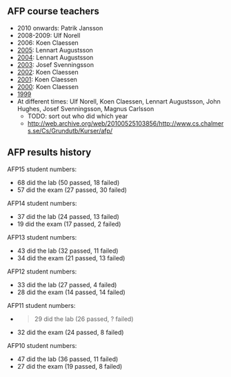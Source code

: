 AFP course teachers
--------
* 2010 onwards: Patrik Jansson
* 2008-2009: Ulf Norell
* 2006: Koen Claessen
* [2005](https://web.archive.org/web/20051204231530/http://www.cs.chalmers.se/Cs/Grundutb/Kurser/afp/course.html): Lennart Augustsson
* [2004](https://web.archive.org/web/20041011104151/http://www.cs.chalmers.se/Cs/Grundutb/Kurser/afp/): Lennart Augustsson
* [2003](http://web.archive.org/web/20031222151547/http://www.cs.chalmers.se/Cs/Grundutb/Kurser/afp/course.html): Josef Svenningsson
* [2002](http://web.archive.org/web/20021028231456/http://www.cs.chalmers.se/Cs/Grundutb/Kurser/afp/course.html): Koen Claessen
* [2001](https://web.archive.org/web/20011004074156/http://www.cs.chalmers.se/~koen/teaching.html): Koen Claessen
* [2000](https://web.archive.org/web/20001026233438/http://www.cs.chalmers.se/~koen/teaching.html): Koen Claessen
* [1999](http://web.archive.org/web/20000831122446/http://www.cs.chalmers.se/~augustss/AFP/index.html)
* At different times: Ulf Norell, Koen Claessen, Lennart Augustsson, John Hughes, Josef Svenningsson, Magnus Carlsson
  * TODO: sort out who did which year
  * http://web.archive.org/web/20100525103856/http://www.cs.chalmers.se/Cs/Grundutb/Kurser/afp/

AFP results history
-----------

AFP15 student numbers:
* 68 did the lab  (50 passed, 18 failed)
* 57 did the exam (27 passed, 30 failed)

AFP14 student numbers:
* 37 did the lab  (24 passed, 13 failed)
* 19 did the exam (17 passed,  2 failed)

AFP13 student numbers:
* 43 did the lab  (32 passed, 11 failed)
* 34 did the exam (21 passed, 13 failed)

AFP12 student numbers:
* 33 did the lab  (27 passed,  4 failed)
* 28 did the exam (14 passed, 14 failed)

AFP11 student numbers:
* >29 did the lab (26 passed, ? failed)
* 32 did the exam (24 passed, 8 failed)

AFP10 student numbers:
* 47 did the lab  (36 passed, 11 failed)
* 27 did the exam (19 passed,  8 failed)
